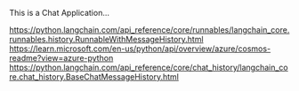 This is a Chat Application...

https://python.langchain.com/api_reference/core/runnables/langchain_core.runnables.history.RunnableWithMessageHistory.html
https://learn.microsoft.com/en-us/python/api/overview/azure/cosmos-readme?view=azure-python
https://python.langchain.com/api_reference/core/chat_history/langchain_core.chat_history.BaseChatMessageHistory.html